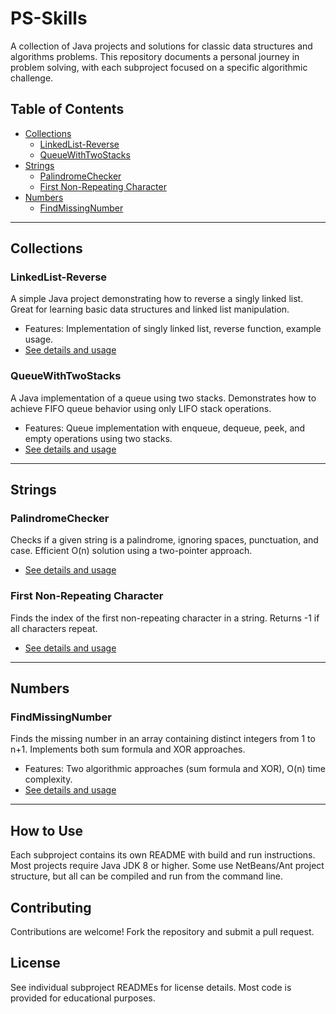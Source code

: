 # PS-Skills

A collection of Java projects and solutions for classic data structures and algorithms problems. This repository documents a personal journey in problem solving, with each subproject focused on a specific algorithmic challenge.

## Table of Contents
- [Collections](#collections)
  - [LinkedList-Reverse](#linkedlist-reverse)
  - [QueueWithTwoStacks](#queuewithtwostacks)
- [Strings](#strings)
  - [PalindromeChecker](#palindromechecker)
  - [First Non-Repeating Character](#first-non-repeating-character)
- [Numbers](#numbers)
  - [FindMissingNumber](#findmissingnumber)

---

## Collections

### LinkedList-Reverse
A simple Java project demonstrating how to reverse a singly linked list. Great for learning basic data structures and linked list manipulation.
- Features: Implementation of singly linked list, reverse function, example usage.
- [See details and usage](DS-Algo/collections/LinkedList-Reverse/README.md)

### QueueWithTwoStacks
A Java implementation of a queue using two stacks. Demonstrates how to achieve FIFO queue behavior using only LIFO stack operations.
- Features: Queue implementation with enqueue, dequeue, peek, and empty operations using two stacks.
- [See details and usage](DS-Algo/collections/QueueWithTwoStacks/README.md)

---

## Strings

### PalindromeChecker
Checks if a given string is a palindrome, ignoring spaces, punctuation, and case. Efficient O(n) solution using a two-pointer approach.
- [See details and usage](DS-Algo/strings/PalindromeChecker/README.md)

### First Non-Repeating Character
Finds the index of the first non-repeating character in a string. Returns -1 if all characters repeat.
- [See details and usage](DS-Algo/strings/First-Non-Repeating-Char/README.md)

---

## Numbers

### FindMissingNumber
Finds the missing number in an array containing distinct integers from 1 to n+1. Implements both sum formula and XOR approaches.
- Features: Two algorithmic approaches (sum formula and XOR), O(n) time complexity.
- [See details and usage](DS-Algo/numbers/FindMissingNumber/README.md)

---

## How to Use
Each subproject contains its own README with build and run instructions. Most projects require Java JDK 8 or higher. Some use NetBeans/Ant project structure, but all can be compiled and run from the command line.

## Contributing
Contributions are welcome! Fork the repository and submit a pull request.

## License
See individual subproject READMEs for license details. Most code is provided for educational purposes.
